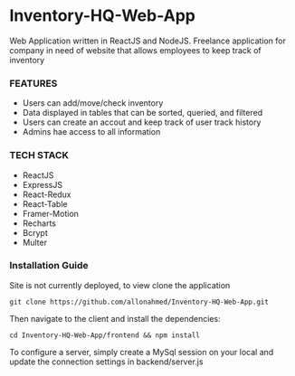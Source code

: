 # Inventory-HQ-Web-App
Web Application written in ReactJS and NodeJS. Freelance application for company in need of website that allows employees to keep track of inventory

### FEATURES
* Users can add/move/check inventory
* Data displayed in tables that can be sorted, queried, and filtered
* Users can create an accout and keep track of user track history
* Admins hae access to all information

### TECH STACK
* ReactJS
* ExpressJS
* React-Redux
* React-Table
* Framer-Motion
* Recharts
* Bcrypt
* Multer

### Installation Guide

Site is not currently deployed, to view clone the application
```
git clone https://github.com/allonahmed/Inventory-HQ-Web-App.git
```
Then navigate to the client and install the dependencies: 
```
cd Inventory-HQ-Web-App/frontend && npm install
```
To configure a server, simply create a MySql session on your local and update the connection settings in backend/server.js
